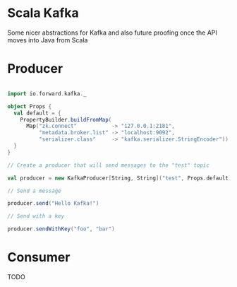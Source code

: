 # Scala Kafka

Some nicer abstractions for Kafka and also future proofing once the API moves into Java from Scala

# Producer

```scala

import io.forward.kafka._

object Props {
  val default = {
    PropertyBuilder.buildFromMap(
      Map("zk.connect"           -> "127.0.0.1:2181",
          "metadata.broker.list" -> "localhost:9092",
          "serializer.class"     -> "kafka.serializer.StringEncoder"))
  }
}

// Create a producer that will send messages to the "test" topic

val producer = new KafkaProducer[String, String]("test", Props.default)

// Send a message

producer.send("Hello Kafka!")

// Send with a key

producer.sendWithKey("foo", "bar")

```

# Consumer

TODO
